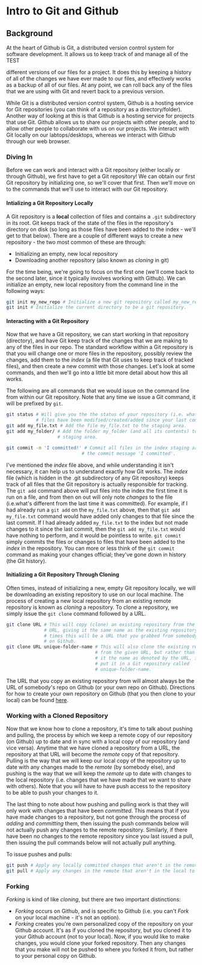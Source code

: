 # Intro to Git and Github

## Background

At the heart of Github is Git, a distributed version control system for 
software development. It allows us to keep track of and manage all of the TEST

different versions of our files for a project. It does this by keeping a
history of all of the changes we have ever made to our files, and effectively works as a backup of all of our files. At any point, we can roll back any of the files that we are using with Git and revert back to a previous version.

While Git is a distributed version control system, Github is a hosting service for Git repositories (you can think of a repository as a directory/folder). Another way of looking at this is that Github is a hosting service for projects that use Git. Github allows us to share our projects with other people, and to allow other people to collaborate with us on our projects. We interact with Git locally on our labtops/desktops, whereas we interact with Github through our web browser.

### Diving In

Before we can work and interact with a Git repository (either locally or
through Github), we first have to get a Git repository! We can obtain
our first Git repository by initializing one, so we'll cover that first.
Then we'll move on to the commands that we'll use to interact with our
Git repository.

#### Intializing a Git Repository Locally

A Git repository is a **local** collection of files and contains a `.git`
subdirectory in its root. Git keeps track of the state of the files in the
repository's directory on disk (so long as those files have been added to the index - we'll get to that below). There are a couple of different ways to create a new repository - the two most common of these are through:

* Initializing an empty, new local repository
* Downloading another repository (also known as *cloning* in git)

For the time being, we're going to focus on the first one (we'll come back
to the second later, since it typically involves working with Github). We
can initialize an empty, new local repository from the command line in the
following ways:

```bash
git init my_new_repo # Initialize a new git repository called my_new_repo.
git init # Initialize the current directory to be a git repository.
```

#### Interacting with a Git Repository

Now that we have a Git repository, we can start working in that repository
(directory), and have Git keep track of the changes that we are making to
any of the files in our repo. The standard workflow within a Git repository
is that you will change one or more files in the repository, possibly review
the changes, add them to the *index* (a file that Git uses to keep track of
tracked files), and then create a new commit with those changes. Let's look
at some commands, and then we'll go into a little bit more detail about how
this all works.

The following are all commands that we would issue on the command line from
within our Git repository. Note that any time we issue a Git command, it
will be prefixed by `git`.

```bash
git status # Will give you the the status of your repository (i.e. what
           # files have been modified/created/added since your last commit).
git add my_file.txt # Add the file my_file.txt to the staging area.
git add my_folder/ # Add the folder my_folder (and all its contents) to the
                   # staging area.

git commit -m 'I committed!' # Commit all files in the index staging area with
                            # the commit message 'I committed'.
```

I've mentioned the *index* file above, and while understanding it isn't necessary, it can help us to understand exactly how Git works. The *index* file (which is hidden in the .git subdirectory of any Git repository) keeps track of all files that the Git repository is actually responsible for tracking. The `git add` command above will put files into the index the first time it is run on a file, and from then on out will only note *changes* to the file (i.e.what's different from the last time it was committed). For example, if I had already run a `git add` on the `my_file.txt` above, then that `git add my_file.txt` command would have added only changes to that file since the last commit. If I had already added `my_file.txt` to the index but not made changes to it since the last commit, then the `git add my_file.txt` would have nothing to perform, and it would be pointless to write. `git commit` simply commits the files or changes to files that have been added to the *index* in the repository. You can more or less think of the `git commit` command as making your changes official; they've gone down in history (the Git history).

#### Initializing a Git Repository Through Cloning

Often times, instead of initializing a new, empty Git repository locally, we will be downloading an existing repository to use on our local machine. The process of creating a new local repository from an existing remote repository is known as *cloning* a repository. To clone a repository, we simply issue the `git clone` command followed by a URL.

```bash
git clone URL # This will copy (clone) an existing repository from the given
              # URL, giving it the same name as the existing repository. Often
              # times this will be a URL that you grabbed from somebody's repo
              # on Github.
git clone URL unique-folder-name # This will also clone the existing repository
                                 # from the given URL, but rather than giving
                                 # it the name as denoted by the URL, it will
                                 # put it in a Git repository called
                                 # unique-folder-name.
```

The URL that you copy an existing repository from will almost always be the URL of somebody's repo on Github (or your own repo on Github). Directions for how to create your own repository on Github (that you then clone to your local) can be found [here](https://help.github.com/articles/create-a-repo/).

### Working with a Cloned Repository

Now that we know how to clone a repository, it's time to talk about pushing
and pulling, the process by which we keep a remote copy of our repository (on Github)
up to date and in sync with a local copy of our repository (and vice versa).
Anytime that we have cloned a repository from a URL, the repository at that
URL will become the *remote* copy of that repository. Pulling is the way that
we will keep our local copy of the repository up to date with any changes made
to the *remote* (by somebody else), and pushing is the way that we will keep
the *remote* up to date with changes to the local repository (i.e. changes
that we have made that we want to share with others). Note that you will
have to have push access to the repository to be able to push your changes
to it.

The last thing to note about how pushing and pulling work is that they will
only work with changes that have been *committed*. This means that if you
have made changes to a repository, but not gone through the process of
*adding* and *committing* them, then issuing the push commands below will
not actually push any changes to the remote repository. Similarly, if there have been
no changes to the remote repository since you last issued a pull, then issuing
the pull commands below will not actually pull anything.

To issue pushes and pulls:

```bash
git push # Apply any locally committed changes that aren't in the remote to the remote.
git pull # Apply any changes in the remote that aren't in the local to the local.
```

### Forking

*Forking* is kind of like *cloning*, but there are two important distinctions:

* *Forking* occurs on Github, and is specific to Github (i.e. you can't
*Fork* on your local machine - it's not an option).
* *Forking* creates you're own personalized copy of the repository on your
Github account. It's as if you cloned the repository, but you cloned it to
your Github account (not to your local).  Now, if you would like to make
changes, you would clone your forked repository.  Then any changes that you
make will not be pushed to where you forked it from, but rather to your
personal copy on Github.
